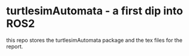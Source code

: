 # turtlesimAutomata - a first dip into ROS2
this repo stores the turtlesimAutomata package and the tex files for the report.
